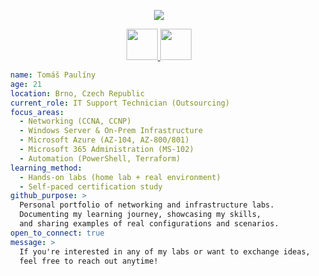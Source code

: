 
<p align=center>
  <img src="https://capsule-render.vercel.app/api?type=wave&color=auto&height=300&section=header&text=WELCOME!&fontSize=90"/>
</p>
<p align=center>
  <a href="https://www.linkedin.com/in/tom%C3%A1%C5%A1-paul%C3%ADny-b86451206/">
    <img height="50" src="https://user-images.githubusercontent.com/46517096/166973395-19676cd8-f8ec-4abf-83ff-da8243505b82.png"/>
  </a>
  <a href="https://www.instagram.com/tomas.pauliny.22/">
    <img height="50" src="https://user-images.githubusercontent.com/46517096/166974368-9798f39f-1f46-499c-b14e-81f0a3f83a06.png"/>
  </a>
</p>

```yaml
  name: Tomáš Paulíny
  age: 21
  location: Brno, Czech Republic
  current_role: IT Support Technician (Outsourcing)
  focus_areas:
    - Networking (CCNA, CCNP)
    - Windows Server & On-Prem Infrastructure
    - Microsoft Azure (AZ-104, AZ-800/801)
    - Microsoft 365 Administration (MS-102)
    - Automation (PowerShell, Terraform)
  learning_method: 
    - Hands-on labs (home lab + real environment)
    - Self-paced certification study
  github_purpose: >
    Personal portfolio of networking and infrastructure labs.
    Documenting my learning journey, showcasing my skills,
    and sharing examples of real configurations and scenarios.
  open_to_connect: true
  message: >
    If you're interested in any of my labs or want to exchange ideas,
    feel free to reach out anytime!
```
<!--
**rivalgames22/rivalgames22** is a ✨ _special_ ✨ repository because its `README.md` (this file) appears on your GitHub profile.

Here are some ideas to get you started:

- 🔭 I’m currently working on ...
- 🌱 I’m currently learning ...
- 👯 I’m looking to collaborate on ...
- 🤔 I’m looking for help with ...
- 💬 Ask me about ...
- 📫 How to reach me: ...
- 😄 Pronouns: ...
- ⚡ Fun fact: ...
-->
